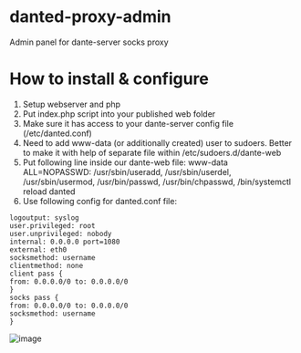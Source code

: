 # danted-proxy-admin
Admin panel for dante-server socks proxy
# How to install & configure
1. Setup webserver and php
2. Put index.php script into your published web folder
3. Make sure it has access to your dante-server config file (/etc/danted.conf)
4. Need to add www-data (or additionally created) user to sudoers. Better to make it with help of separate file within /etc/sudoers.d/dante-web
5. Put following line inside our dante-web file: www-data ALL=NOPASSWD: /usr/sbin/useradd, /usr/sbin/userdel, /usr/sbin/usermod, /usr/bin/passwd, /usr/bin/chpasswd, /bin/systemctl reload danted
6. Use following config for danted.conf file:

```
logoutput: syslog
user.privileged: root
user.unprivileged: nobody
internal: 0.0.0.0 port=1080
external: eth0
socksmethod: username
clientmethod: none
client pass {
from: 0.0.0.0/0 to: 0.0.0.0/0
}
socks pass {
from: 0.0.0.0/0 to: 0.0.0.0/0
socksmethod: username
}
```
![image](https://github.com/user-attachments/assets/ff60e996-51aa-40f9-9951-d52556dc3eb9)
